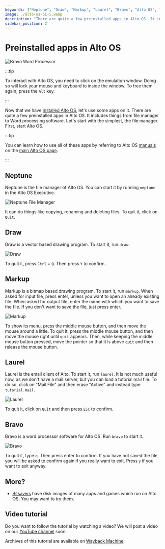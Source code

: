 ```yaml
---
keywords: ["Neptune", "Draw", "Markup", "Laurel", "Bravo", "Alto OS", "Xerox", "Alto", "ContrAlto", 1970s, 1973]
image: ./alto-os-pi-5.webp
description: "There are quite a few preinstalled apps in Alto OS. It includes things from file manager to Word processing software. Let's start with the simplest, the file manager."
sidebar_position: 2
---
```


# Preinstalled apps in Alto OS

![Bravo Word Processor](./alto-os-pi-5.webp)

:::tip

To interact with Alto OS, you need to click on the emulation window. Doing so will lock your mouse and keyboard to inside the window. To free them again, press the `Alt` key.

:::

Now that we have [installed Alto OS](/1970s/1973/alto-os/contralto/), let's use some apps on it. There are quite a few preinstalled apps in Alto OS. It includes things from file manager to Word processing software. Let's start with the simplest, the file manager. First, start Alto OS.

:::tip

You can learn how to use all of these apps by referring to Alto OS [manuals](/1970s/1973/alto-os/#manuals) on the [main Alto OS page](/1970s/1973/alto-os/).

:::

## Neptune

Neptune is the file manager of Alto OS. You can start it by running `neptune` in the Alto OS Executive.

![Neptune File Manager](./alto-os-pi-1.webp)

It can do things like copying, renaming and deleting files. To quit it, click on `Quit`.

## Draw

Draw is a vector based drawing program. To start it, run `draw`.

![Draw](./alto-os-pi-2.webp)

To quit it, press `Ctrl` + `Q`. Then press `Y` to confirm.

## Markup

Markup is a bitmap based drawing program. To start it, run `markup`. When asked for input file, press enter, unless you want to open an already existing file. When asked for output file, enter the name with which you want to save the file. If you don't want to save the file, just press enter.

![Markup](./alto-os-pi-3.webp)

To show its menu, press the middle mouse button, and then move the mouse around a little. To quit it, press the middle mouse button, and then move the mouse right until `quit` appears. Then, while keeping the middle mouse button pressed, move the pointer so that it is above `quit` and then release the mouse button.

## Laurel

Laurel is the email client of Alto. To start it, run `laurel`. It is not much useful now, as we don't have a mail server, but you can load a tutorial mail file. To do so, click on "Mail File" and then erase "Active" and instead type `tutorial.mail`.

![Laurel](./alto-os-pi-4.webp)

To quit it, click on `Quit` and then press `ESC` to confirm.

## Bravo

Bravo is a word processor software for Alto OS. Run `bravo` to start it.

![Bravo](./alto-os-pi-5.webp)

To quit it, type `q`. Then press enter to confirm. If you have not saved the file, you will be asked to confirm again if you really want to exit. Press `y` if you want to exit anyway.

## More?

- [Bitsavers](http://bitsavers.org/bits/Xerox/Alto/simulator/salto/disks/) have disk images of many apps and games which run on Alto OS. You may want to try them.

## Video tutorial

Do you want to follow the tutorial by watching a video? We will post a video on our [YouTube channel](https://www.youtube.com/@virtua1hub) soon.

Archives of this tutorial are available on [Wayback Machine](https://web.archive.org/web/*/https://virtualhub.eu.org1970s/1973/alto-os/preinstalled-apps/).
